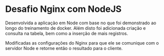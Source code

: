 # Desafio Nginx com NodeJS

Desenvolvida a aplicação em Node com base no que foi demonstrado ao longo do treinamento de docker. Além disto foi adicionada criação e consulta na tabela, bem como a inserção de mais registros.

Modificadas as configurações do Nginx para que ele se comunique com o servidor Node e retorne então o resultado para o cliente.

